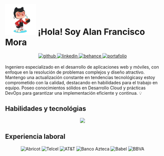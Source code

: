 # <img src="assets/octocat.png" width="100"/> ¡Hola! Soy Alan Francisco Mora

<p align="center">
  <a href="https://github.com/alanmgg" target="_blank">
    <img src=https://img.shields.io/badge/github-%2300acee.svg?color=000000&style=for-the-badge&logo=github&logoColor=white alt=github style="margin-bottom: 5px;" />
  </a>
  <a href="https://www.linkedin.com/in/alanmgg/" target="_blank">
    <img src=https://img.shields.io/badge/linkedin-%2300acee.svg?color=405DE6&style=for-the-badge&logo=linkedin&logoColor=white alt=linkedin style="margin-bottom: 5px;" />
  </a>
  <a href="https://www.behance.net/alanmgg" target="_blank">
    <img src=https://img.shields.io/badge/behance-%2300acee.svg?color=0055FD&style=for-the-badge&logo=behance&logoColor=white alt=behance style="margin-bottom: 5px;" />
  </a>
  <a href="https://www.alancoding.tech/" target="_blank">
    <img src=https://img.shields.io/badge/portafolio-%2300acee.svg?color=00AC62&style=for-the-badge&logo=Microsoft-edge&logoColor=white alt=portafolio style="margin-bottom: 5px;" />
  </a>
</p>

Ingeniero especializado en el desarrollo de aplicaciones web y móviles, con enfoque en la resolución de problemas complejos y diseño atractivo. Mantengo una actualización constante en tendencias tecnológicasy estoy comprometido con la calidad, destacando en habilidades para el trabajo en equipo. Poseo conocimientos sólidos en Desarrollo Cloud y prácticas DevOps para garantizar una implementación eficiente y continua. 💡

## Habilidades y tecnológias

<p align="center">
  <a href="https://skillicons.dev">
    <img src="https://skillicons.dev/icons?i=html,css,sass,tailwind,js,ts,py,bash,vite,vitest,react,vue,nextjs,angular,nodejs,fastapi,flask,django,firebase,mongodb,docker,kubernetes,jenkins,ansible,grafana,prometheus,aws,gcp,heroku,vercel,mysql,postgres,vscode,git,bitbucket,linux&perline=12" />
  </a>
</p>

## Experiencia laboral

<p align="center" classname="justify-content: center;">
  <img align="center" title="Abricot" alt="Abricot" width="80px" src="http://abricot.com.mx/images/logo-abricot.png" />  
  <img align="center" title="Telcel" alt="Telcel" width="80px" src="https://upload.wikimedia.org/wikipedia/commons/8/8e/Telcel_logo.svg" />  
  <img align="center" title="AT&T" alt="AT&T" width="70px" src="https://upload.wikimedia.org/wikipedia/commons/3/31/AT%26T_logo_2016.svg" />  
  <img align="center" title="Banco Azteca" alt="Banco Azteca" width="80px" src="https://comunidadblogger.net/wp-content/uploads/2020/11/BANCO-AZTECA-LOGO-02.png" />  
  <img align="center" title="Babel" alt="Babel" width="60px" src="https://www.celent.com/system/companies/logos/835/419/926/default/991290866.png?1653392761" />  
  <img align="center" title="BBVA" alt="BBVA" width="70px" src="https://upload.wikimedia.org/wikipedia/commons/thumb/0/05/BBVA_2019.svg/1280px-BBVA_2019.svg.png" />
</p>
